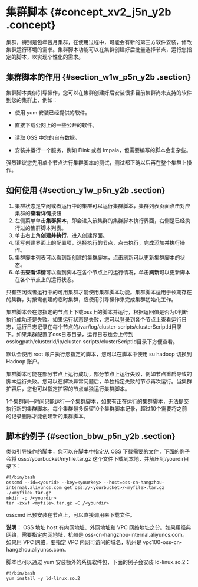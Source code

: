 # 集群脚本 {#concept_xv2_j5n_y2b .concept}

集群，特别是包年包月集群，在使用过程中，可能会有新的第三方软件安装，修改集群运行环境的需求。集群脚本功能可以在集群创建好后批量选择节点，运行您指定的脚本，以实现个性化的需求。

## 集群脚本的作用 {#section_w1w_p5n_y2b .section}

集群脚本类似引导操作，您可以在集群创建好后安装很多目前集群尚未支持的软件到您的集群上，例如：

-   使用 yum 安装已经提供的软件。

-   直接下载公网上的一些公开的软件。

-   读取 OSS 中您的自有数据。

-   安装并运行一个服务，例如 Flink 或者 Impala，但需要编写的脚本会复杂些。


强烈建议您先用单个节点进行集群脚本的测试，测试都正确以后再在整个集群上操作。

## 如何使用 {#section_y1w_p5n_y2b .section}

1.  集群状态是空闲或者运行中的集群可以运行集群脚本，集群列表页面点击对应集群的**查看详情**按钮
2.  左侧菜单单击**集群脚本**，即会进入该集群的集群脚本执行界面，右侧是已经执行过的集群脚本列表。
3.  单击右上角**创建并执行**，进入创建界面。
4.  填写创建界面上的配置项，选择执行的节点，点击执行，完成添加并执行操作。
5.  集群脚本列表可以看到新创建的集群脚本，点击刷新可以更新集群脚本的状态。
6.  单击**查看详情**可以看到脚本在各个节点上的运行情况，单击**刷新**可以更新脚本在各个节点上的运行状态。

只有空闲或者运行中的可用集群才能使用集群脚本功能。集群脚本适用于长期存在的集群，对按需创建的临时集群，应使用引导操作来完成集群初始化工作。

集群脚本会在您指定的节点上下载oss上的脚本并运行，根据返回值是否为0判断执行成功还是失败。如果运行状态是失败，您可以登录到各个节点上查看运行日志，运行日志记录在每个节点的/var/log/cluster-scripts/clusterScriptId目录下。如果集群配置了oss日志目录，运行日志也会上传到osslogpath/clusterId/ip/cluster-scripts/clusterScriptId目录下方便查看。

默认会使用 root 账户执行您指定的脚本，您可以在脚本中使用 su hadoop 切换到 Hadoop 账户。

集群脚本可能在部分节点上运行成功，部分节点上运行失败，例如节点重启导致的脚本运行失败。您可以在解决异常问题后，单独指定失败的节点再次运行。当集群扩容后，您也可以指定扩容的节点单独运行集群脚本。

1个集群同一时间只能运行一个集群脚本，如果有正在运行的集群脚本，无法提交执行新的集群脚本。每个集群最多保留10个集群脚本记录，超过10个需要将之前的记录删除才能创建新的集群脚本。

## 脚本的例子 {#section_bbw_p5n_y2b .section}

类似引导操作的脚本，您可以在脚本中指定从 OSS 下载需要的文件，下面的例子会将 oss://yourbucket/myfile.tar.gz 这个文件下载到本地，并解压到/yourdir目录下：

```
#!/bin/bash
osscmd --id=<yourid> --key=<yourkey> --host=oss-cn-hangzhou-internal.aliyuncs.com get oss://<yourbucket>/<myfile>.tar.gz ./<myfile>.tar.gz
mkdir -p /<yourdir>
tar -zxvf <myfile>.tar.gz -C /<yourdir>
```

osscmd 已预安装在节点上，可以直接调用来下载文件。

**说明：** OSS 地址 host 有内网地址、外网地址和 VPC 网络地址之分。如果用经典网络，需要指定内网地址，杭州是 oss-cn-hangzhou-internal.aliyuncs.com。如果用 VPC 网络，要指定 VPC 内网可访问的域名，杭州是 vpc100-oss-cn-hangzhou.aliyuncs.com。

脚本也可以通过 yum 安装额外的系统软件包，下面的例子会安装 ld-linux.so.2：

```
#!/bin/bash
yum install -y ld-linux.so.2
```

